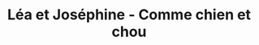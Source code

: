 ---
title: "Léa et Joséphine - Comme chien et chou"
url: /saint-leon/lea-et-josephine-comme-chien-et-chou/
shop: ferme
---
